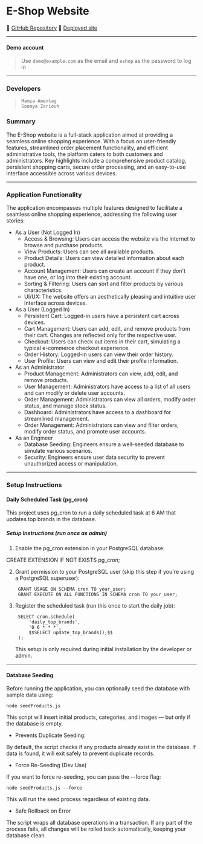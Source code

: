 # E-Shop Website
🔗 [GitHub Repository](https://github.com/hamentag/e-shop)
🔗 [Deployed site](https://prime.eshop-in.pro)
**********************
#### Demo account
> Use `demo@example.com` as the email and `eshop` as the password to log in
**********************
### Developers
> `Hamza Amentag `        
> `Soumya Zariouh`
### Summary
The E-Shop website is a full-stack application aimed at providing a seamless online shopping experience. With a focus on user-friendly features, streamlined order placement functionality, and efficient administrative tools, the platform caters to both customers and administrators. Key highlights include a comprehensive product catalog, persistent shopping carts, secure order processing, and an easy-to-use interface accessible across various devices.
**********************
### Application Functionality
The application encompasses multiple features designed to facilitate a seamless online shopping experience, addressing the following user stories:
* As a User (Not Logged In)
    * Access & Browsing: Users can access the website via the internet to browse and purchase products.
    * View Products: Users can see all available products.
    * Product Details: Users can view detailed information about each product.
    * Account Management: Users can create an account if they don't have one, or log into their existing account.
    * Sorting & Filtering: Users can sort and filter products by various characteristics.
    * UI/UX: The website offers an aesthetically pleasing and intuitive user interface across devices.
* As a User (Logged In)
    * Persistent Cart: Logged-in users have a persistent cart across devices.
    * Cart Management: Users can add, edit, and remove products from their cart. Changes are reflected only for the respective user.
    * Checkout: Users can check out items in their cart, simulating a typical e-commerce checkout experience.
    * Order History: Logged-in users can view their order history.
    * User Profile: Users can view and edit their profile information.
* As an Administrator
    * Product Management: Administrators can view, add, edit, and remove products.
    * User Management: Administrators have access to a list of all users and can modify or delete user accounts.
    * Order Management: Administrators can view all orders, modify order status, and manage stock status.
    * Dashboard: Administrators have access to a dashboard for streamlined management.
    * Order Management: Administrators can view and filter orders, modify order status, and promote user accounts.
* As an Engineer
    * Database Seeding: Engineers ensure a well-seeded database to simulate various scenarios.
    * Security: Engineers ensure user data security to prevent unauthorized access or manipulation.
**********************

### Setup Instructions



#### Daily Scheduled Task (pg_cron)

This project uses pg_cron to run a daily scheduled task at 6 AM that updates top brands in the database.

##### Setup Instructions (run once as admin)

1. Enable the pg_cron extension in your PostgreSQL database:

CREATE EXTENSION IF NOT EXISTS pg_cron;

2. Grant permission to your PostgreSQL user (skip this step if you're using a PostgreSQL superuser):

        GRANT USAGE ON SCHEMA cron TO your_user;
        GRANT EXECUTE ON ALL FUNCTIONS IN SCHEMA cron TO your_user;


3. Register the scheduled task (run this once to start the daily job):

        SELECT cron.schedule(
            'daily_top_brands',
            '0 6 * * *',
            $$SELECT update_top_brands();$$
        );

    This setup is only required during initial installation by the developer or admin.
**********************

#### Database Seeding

Before running the application, you can optionally seed the database with sample data using:

    node seedProducts.js

This script will insert initial products, categories, and images — but only if the database is empty.

* Prevents Duplicate Seeding:

By default, the script checks if any products already exist in the database. If data is found, it will exit safely to prevent duplicate records.

* Force Re-Seeding (Dev Use)

If you want to force re-seeding, you can pass the --force flag:

    node seedProducts.js --force

This will run the seed process regardless of existing data.

* Safe Rollback on Error

The script wraps all database operations in a transaction. If any part of the process fails, all changes will be rolled back automatically, keeping your database clean.
